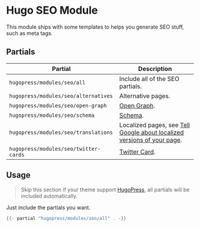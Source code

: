 # Hugo SEO Module

This module ships with some templates to helps you generate SEO stuff, such as meta tags.

## Partials

| Partial | Description
|---|---
| `hugopress/modules/seo/all` | Include all of the SEO partials.
| `hugopress/modules/seo/alternatives` | Alternative pages.
| `hugopress/modules/seo/open-graph` | [Open Graph](https://ogp.me/).
| `hugopress/modules/seo/schema` | [Schema](https://schema.org/).
| `hugopress/modules/seo/translations` | Localized pages, see [Tell Google about localized versions of your page](https://developers.google.com/search/docs/specialty/international/localized-versions).
| `hugopress/modules/seo/twitter-cards` | [Twitter Card](https://developer.twitter.com/en/docs/twitter-for-websites/cards/overview/abouts-cards).

## Usage

> Skip this section if your theme support [HugoPress](https://github.com/razonyang/hugopress), all partials will be included automatically.

Just include the partials you want.

```go
{{- partial "hugopress/modules/seo/all" . -}}
```
